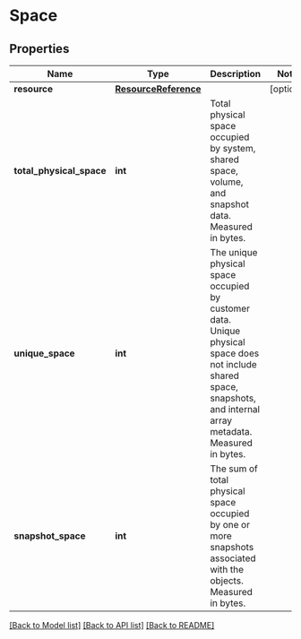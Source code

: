 # Space

## Properties
Name | Type | Description | Notes
------------ | ------------- | ------------- | -------------
**resource** | [**ResourceReference**](ResourceReference.md) |  | [optional] 
**total_physical_space** | **int** | Total physical space occupied by system, shared space, volume, and snapshot data. Measured in bytes. | 
**unique_space** | **int** | The unique physical space occupied by customer data. Unique physical space does not include shared space, snapshots, and internal array metadata. Measured in bytes. | 
**snapshot_space** | **int** | The sum of total physical space occupied by one or more snapshots associated with the objects. Measured in bytes. | 

[[Back to Model list]](../README.md#documentation-for-models) [[Back to API list]](../README.md#documentation-for-api-endpoints) [[Back to README]](../README.md)

